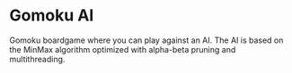 # Gomoku AI

Gomoku boardgame where you can play against an AI.
The AI is based on the MinMax algorithm optimized with alpha-beta pruning and multithreading.
